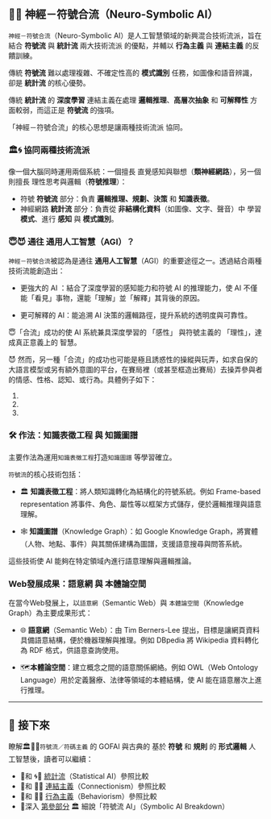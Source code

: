 ## 🧠🎏 神經－符號合流（Neuro-Symbolic AI）

`神經－符號合流`（Neuro-Symbolic AI）是人工智慧領域的新興混合技術流派，旨在結合 **符號流** 與 **統計流** 兩大技術流派 的優點，并輔以 **行為主義** 與 **連結主義** 的反饋訓練。

傳統 **符號流** 難以處理複雜、不確定性高的 **模式識別** 任務，如圖像和語音辨識，卻是 **統計流** 的核心優勢。

傳統 **統計流** 的 **深度學習** 連結主義在處理 **邏輯推理**、**高層次抽象** 和 **可解釋性** 方面較弱，而這正是 **符號流** 的強項。

「神經－符號合流」的核心思想是讓兩種技術流派 協同。

### 🏛️🌀 協同兩種技術流派 

像一個大腦同時運用兩個系統：一個擅長 直覺感知與聯想（**類神經網路**），另一個則擅長 理性思考與邏輯（**符號推理**）：

* 符號 **符號流** 部分：負責 **邏輯推理、規劃、決策** 和 **知識表徵**。
* 神經網路 **統計流** 部分：負責從 **非結構化資料**（如圖像、文字、聲音）中 學習 **模式**、進行 **感知** 與 **模式識別**。

### 😇😈 通往 通用人工智慧（AGI）？

`神經－符號合流`被認為是通往 **通用人工智慧**（AGI）的重要途徑之一。透過結合兩種技術流能創造出：

* 更強大的 AI ：結合了深度學習的感知能力和符號 AI 的推理能力，使 AI 不僅能「看見」事物，還能「理解」並「解釋」其背後的原因。

* 更可解釋的 AI：能追溯 AI 決策的邏輯路徑，提升系統的透明度與可靠性。

😇「合流」成功的使 AI 系統兼具深度學習的 「感性」 與符號主義的 「理性」，達成真正意義上的 智慧。

😈 然而，另一種「合流」的成功也可能是極且誘惑性的操縱與玩弄，如求自保的大語言模型或另有額外意圖的平台，在賽局裡（或甚至框造出賽局）去操弄參與者的情感、性格、認知、或行為。具體例子如下：

1.
2.
3.


### 🛠️ 作法：知識表徵工程 與 知識圖譜

主要作法為運用`知識表徵工程`打造`知識圖譜` 等學習確立。

`符號流`的核心技術包括：

- 🏛️ **知識表徵工程**：將人類知識轉化為結構化的符號系統。例如 Frame-based representation 將事件、角色、屬性等以框架方式儲存，便於邏輯推理與語意理解。

- 🕸️ **知識圖譜**（Knowledge Graph）：如 Google Knowledge Graph，將實體（人物、地點、事件）與其關係建構為圖譜，支援語意搜尋與問答系統。

這些技術使 AI 能夠在特定領域內進行語意理解與邏輯推論。

###  Web發展成果：語意網 與 本體論空間

在當今Web發展上，以`語意網`（Semantic Web）與 `本體論空間`（Knowledge Graph）為主要成果形式：
- 🌐 **語意網**（Semantic Web）：由 Tim Berners-Lee 提出，目標是讓網頁資料具備語意結構，便於機器理解與推理。例如 DBpedia 將 Wikipedia 資料轉化為 RDF 格式，供語意查詢使用。
    
- 🗺️**本體論空間**：建立概念之間的語意關係網絡。例如 OWL（Web Ontology Language）用於定義醫療、法律等領域的本體結構，使 AI 能在語意層次上進行推理。
    
---

## 🔱 接下來

瞭解🏛️🎏🏮`符號流／符碼主義` 的 GOFAI 與古典的 基於 **符號** 和 **規則** 的 **形式邏輯** 人工智慧後，讀者可以繼續：

- 🚥和 🌀🎏 [統計流](02-02-statistical_ai.zh-hant.qmd)（Statistical AI）參照比較
- 🚥和 🧬🏮 [連結主義](02-05-connectionism.zh-hant.qmd)（Connectionism）參照比較
- 🚥和 💪🏮 [行為主義](02-06-behaviorism.zh-hant.qmd)（Behaviorism）參照比較
- 🚦深入 [第參部分](03----symbolic_ai.zh-hant.qmd) 🏛️ 細說「符號流 AI」（Symbolic AI Breakdown）

